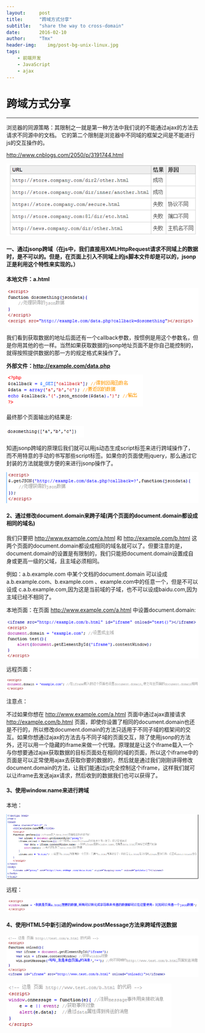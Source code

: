 ```yaml
---
layout:     post
title:      "跨域方式分享"
subtitle:   "share the way to cross-domain"
date:       2016-02-10
author:     "Tmx"
header-img:    img/post-bg-unix-linux.jpg
tags:
    - 前端开发
    - JavaScript
    - ajax
---
```



# 跨域方式分享

---

浏览器的同源策略：其限制之一就是第一种方法中我们说的不能通过ajax的方法去请求不同源中的文档。 它的第二个限制是浏览器中不同域的框架之间是不能进行js的交互操作的。

<http://www.cnblogs.com/2050/p/3191744.html>

![](/img/cross-domain-1.png)

#### 一、通过jsonp跨域（在js中，我们直接用XMLHttpRequest请求不同域上的数据时，是不可以的。但是，在页面上引入不同域上的js脚本文件却是可以的，jsonp正是利用这个特性来实现的。）

**本地文件：a.html**

![](/img/cross-domain-2.png)

我们看到获取数据的地址后面还有一个callback参数，按惯例是用这个参数名，但是你用其他的也一样。当然如果获取数据的jsonp地址页面不是你自己能控制的，就得按照提供数据的那一方的规定格式来操作了。

**外部文件：<http://example.com/data.php>**

![](/img/cross-domain-3.png)

最终那个页面输出的结果是:

![](/img/cross-domain-4.png)

知道jsonp跨域的原理后我们就可以用js动态生成script标签来进行跨域操作了，而不用特意的手动的书写那些script标签。如果你的页面使用jquery，那么通过它封装的方法就能很方便的来进行jsonp操作了。

![](/img/cross-domain-5.png)

#### 2、通过修改document.domain来跨子域(两个页面的document.domain都设成相同的域名)

我们只要把 <http://www.example.com/a.html> 和 <http://example.com/b.html> 这两个页面的document.domain都设成相同的域名就可以了。但要注意的是，document.domain的设置是有限制的，我们只能把document.domain设置成自身或更高一级的父域，且主域必须相同。

例如：a.b.example.com 中某个文档的document.domain 可以设成a.b.example.com、b.example.com 、example.com中的任意一个，但是不可以设成 c.a.b.example.com,因为这是当前域的子域，也不可以设成baidu.com,因为主域已经不相同了。

本地页面：在页面 <http://www.example.com/a.html> 中设置document.domain:

![](/img/cross-domain-6.png)

远程页面：

![](/img/cross-domain-7.png)

注意点：

不过如果你想在 <http://www.example.com/a.html> 页面中通过ajax直接请求 <http://example.com/b.html> 页面，即使你设置了相同的document.domain也还是不行的，所以修改document.domain的方法只适用于不同子域的框架间的交互。如果你想通过ajax的方法去与不同子域的页面交互，除了使用jsonp的方法外，还可以用一个隐藏的iframe来做一个代理。原理就是让这个iframe载入一个与你想要通过ajax获取数据的目标页面处在相同的域的页面，所以这个iframe中的页面是可以正常使用ajax去获取你要的数据的，然后就是通过我们刚刚讲得修改document.domain的方法，让我们能通过js完全控制这个iframe，这样我们就可以让iframe去发送ajax请求，然后收到的数据我们也可以获得了。

#### 3、使用window.name来进行跨域

本地：

![](/img/cross-domain-8.png)

远程：

![](/img/cross-domain-9.png)

#### 4、使用HTML5中新引进的window.postMessage方法来跨域传送数据

![](/img/cross-domain-10.png)

![](/img/cross-domain-11.png)
